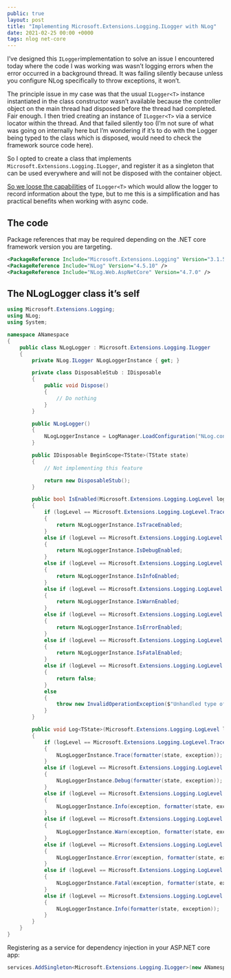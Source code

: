 ```yaml
---
public: true
layout: post
title: "Implementing Microsoft.Extensions.Logging.ILogger with NLog"
date: 2021-02-25 00:00 +0000
tags: nlog net-core
---
```


I’ve designed this `ILogger`implementation to solve an issue I encountered today where the code I was working was wasn’t logging errors when the error occurred in a background thread. It was failing silently because unless you configure NLog specifically to throw exceptions, it won’t.

The principle issue in my case was that the usual `ILogger<T>` instance instantiated in the class constructor wasn’t available because the controller object on the main thread had disposed before the thread had completed. Fair enough. I then tried creating an instance of `ILogger<T>` via a service locator within the thread. And that failed silently too (I’m not sure of what was going on internally here but I’m wondering if it’s to do with the Logger being typed to the class which is disposed, would need to check the framework source code here).

So I opted to create a class that implements `Microsoft.Extensions.Logging.ILogger`, and register it as a singleton that can be used everywhere and will not be disposed with the container object.

[So we loose the capabilities](https://stackoverflow.com/questions/53825831/asp-net-core-api-why-does-logger-type-match-controller-class) of `ILogger<T>` which would allow the logger to record information about the type, but to me this is a simplification and has practical benefits when working with async code.

## The code

Package references that may be required depending on the .NET core framework version you are targeting.

```xml
<PackageReference Include="Microsoft.Extensions.Logging" Version="3.1.5" />  
<PackageReference Include="NLog" Version="4.5.10" />  
<PackageReference Include="NLog.Web.AspNetCore" Version="4.7.0" />
```

## The NLogLogger class it’s self

```csharp
using Microsoft.Extensions.Logging;
using NLog;
using System;

namespace ANamespace
{
    public class NLogLogger : Microsoft.Extensions.Logging.ILogger
    {
        private NLog.ILogger NLogLoggerInstance { get; }

        private class DisposableStub : IDisposable
        {
            public void Dispose()
            {
                // Do nothing
            }
        }

        public NLogLogger()
        {
            NLogLoggerInstance = LogManager.LoadConfiguration("NLog.config").GetCurrentClassLogger();
        }

        public IDisposable BeginScope<TState>(TState state)
        {
            // Not implementing this feature

            return new DisposableStub();
        }

        public bool IsEnabled(Microsoft.Extensions.Logging.LogLevel logLevel)
        {
            if (logLevel == Microsoft.Extensions.Logging.LogLevel.Trace)
            {
                return NLogLoggerInstance.IsTraceEnabled;
            }
            else if (logLevel == Microsoft.Extensions.Logging.LogLevel.Debug)
            {
                return NLogLoggerInstance.IsDebugEnabled;
            }
            else if (logLevel == Microsoft.Extensions.Logging.LogLevel.Information)
            {
                return NLogLoggerInstance.IsInfoEnabled;
            }
            else if (logLevel == Microsoft.Extensions.Logging.LogLevel.Warning)
            {
                return NLogLoggerInstance.IsWarnEnabled;
            }
            else if (logLevel == Microsoft.Extensions.Logging.LogLevel.Error)
            {
                return NLogLoggerInstance.IsErrorEnabled;
            }
            else if (logLevel == Microsoft.Extensions.Logging.LogLevel.Critical)
            {
                return NLogLoggerInstance.IsFatalEnabled;
            }
            else if (logLevel == Microsoft.Extensions.Logging.LogLevel.None)
            {
                return false;
            }
            else
            {
                throw new InvalidOperationException($"Unhandled type of {nameof(Microsoft.Extensions.Logging.LogLevel)}");
            }
        }

        public void Log<TState>(Microsoft.Extensions.Logging.LogLevel logLevel, EventId eventId, TState state, Exception exception, Func<TState, Exception, string> formatter)
        {
            if (logLevel == Microsoft.Extensions.Logging.LogLevel.Trace)
            {
                NLogLoggerInstance.Trace(formatter(state, exception));
            }
            else if (logLevel == Microsoft.Extensions.Logging.LogLevel.Debug)
            {
                NLogLoggerInstance.Debug(formatter(state, exception));
            }
            else if (logLevel == Microsoft.Extensions.Logging.LogLevel.Information)
            {
                NLogLoggerInstance.Info(exception, formatter(state, exception));
            }
            else if (logLevel == Microsoft.Extensions.Logging.LogLevel.Warning)
            {
                NLogLoggerInstance.Warn(exception, formatter(state, exception));
            }
            else if (logLevel == Microsoft.Extensions.Logging.LogLevel.Error)
            {
                NLogLoggerInstance.Error(exception, formatter(state, exception));
            }
            else if (logLevel == Microsoft.Extensions.Logging.LogLevel.Critical)
            {
                NLogLoggerInstance.Fatal(exception, formatter(state, exception));
            }
            else if (logLevel == Microsoft.Extensions.Logging.LogLevel.None)
            {
                NLogLoggerInstance.Info(formatter(state, exception));
            }
        }
    }
}
```

Registering as a service for dependency injection in your ASP.NET core app:

```csharp
services.AddSingleton<Microsoft.Extensions.Logging.ILogger>(new ANamespace.NLogLogger());
```
